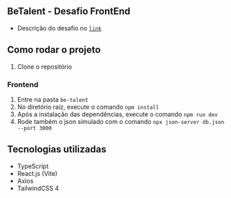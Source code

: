 ## BeTalent - Desafio FrontEnd

- Descrição do desafio no [`link`](https://github.com/BeMobile/desafio-front-end)

## Como rodar o projeto

1. Clone o repositório

### Frontend

1. Entre na pasta `be-talent`
2. No diretório raiz, execute o comando `npm install`
3. Após a instalação das dependências, execute o comando `npm run dev`
4. Rode também o json simulado com o comando `npx json-server db.json --port 3000`

## Tecnologias utilizadas

- TypeScript
- React.js (Vite)
- Axios
- TailwindCSS 4
